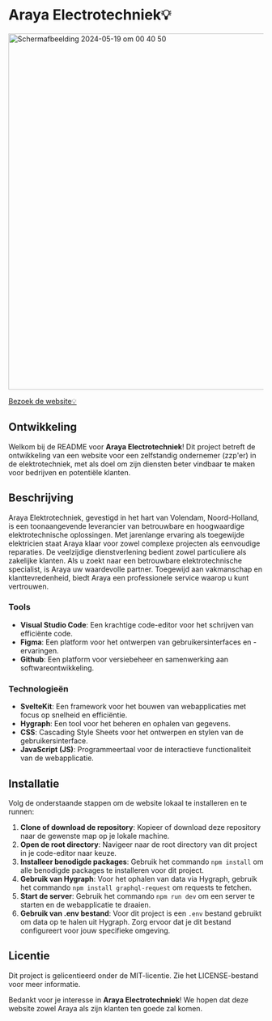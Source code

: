 # Araya Electrotechniek💡

<img width="704" alt="Schermafbeelding 2024-05-19 om 00 40 50" src="https://github.com/zenitba/Meesterproef/assets/112856019/18030bb4-489d-42b4-b61d-282b2d3c589a">

[Bezoek de website💡]()

## Ontwikkeling
Welkom bij de README voor **Araya Electrotechniek**! Dit project betreft de ontwikkeling van een website voor een zelfstandig ondernemer (zzp'er) in de elektrotechniek, met als doel om zijn diensten beter vindbaar te maken voor bedrijven en potentiële klanten.

## Beschrijving
Araya Elektrotechniek, gevestigd in het hart van Volendam, Noord-Holland, is een toonaangevende leverancier van betrouwbare en hoogwaardige elektrotechnische oplossingen. Met jarenlange ervaring als toegewijde elektricien staat Araya klaar voor zowel complexe projecten als eenvoudige reparaties. De veelzijdige dienstverlening bedient zowel particuliere als zakelijke klanten. Als u zoekt naar een betrouwbare elektrotechnische specialist, is Araya uw waardevolle partner. Toegewijd aan vakmanschap en klanttevredenheid, biedt Araya een professionele service waarop u kunt vertrouwen.

### Tools
- **Visual Studio Code**: Een krachtige code-editor voor het schrijven van efficiënte code.
- **Figma**: Een platform voor het ontwerpen van gebruikersinterfaces en -ervaringen.
- **Github**: Een platform voor versiebeheer en samenwerking aan softwareontwikkeling.

### Technologieën
- **SvelteKit**: Een framework voor het bouwen van webapplicaties met focus op snelheid en efficiëntie.
- **Hygraph**: Een tool voor het beheren en ophalen van gegevens.
- **CSS**: Cascading Style Sheets voor het ontwerpen en stylen van de gebruikersinterface.
- **JavaScript (JS)**: Programmeertaal voor de interactieve functionaliteit van de webapplicatie.

## Installatie
Volg de onderstaande stappen om de website lokaal te installeren en te runnen:

1. **Clone of download de repository**: Kopieer of download deze repository naar de gewenste map op je lokale machine.
2. **Open de root directory**: Navigeer naar de root directory van dit project in je code-editor naar keuze.
3. **Installeer benodigde packages**: Gebruik het commando `npm install` om alle benodigde packages te installeren voor dit project.
4. **Gebruik van Hygraph**: Voor het ophalen van data via Hygraph, gebruik het commando `npm install graphql-request` om requests te fetchen.
5. **Start de server**: Gebruik het commando `npm run dev` om een server te starten en de webapplicatie te draaien.
6. **Gebruik van .env bestand**: Voor dit project is een `.env` bestand gebruikt om data op te halen uit Hygraph. Zorg ervoor dat je dit bestand configureert voor jouw specifieke omgeving.

## Licentie
Dit project is gelicentieerd onder de MIT-licentie. Zie het LICENSE-bestand voor meer informatie.

Bedankt voor je interesse in **Araya Electrotechniek**! We hopen dat deze website zowel Araya als zijn klanten ten goede zal komen.
